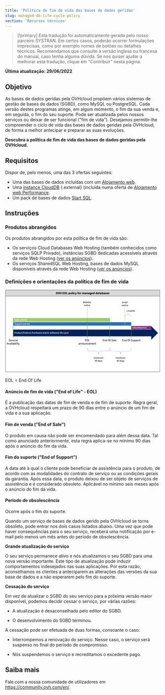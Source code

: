 ```yaml
---
title: 'Política de fim de vida das bases de dados geridas'
slug: managed-db-life-cycle-policy
section: 'Recursos técnicos'
---
```


> [!primary]
> Esta tradução foi automaticamente gerada pelo nosso parceiro SYSTRAN. Em certos casos, poderão ocorrer formulações imprecisas, como por exemplo nomes de botões ou detalhes técnicos. Recomendamos que consulte a versão inglesa ou francesa do manual, caso tenha alguma dúvida. Se nos quiser ajudar a melhorar esta tradução, clique em "Contribuir" nesta página.
>

**Última atualização: 29/06/2022**

## Objetivo

As bases de dados geridas pela OVHcloud propõem vários sistemas de gestão de bases de dados (SGBD), como MySQL ou PostgreSQL. Cada versão destes programas atinge, em algum momento, o fim da sua venda e, em seguida, o fim do seu suporte. Pode ser atualizada pelos nossos serviços ou deixar de ser funcional ("fim de vida"). Desejamos permitir-lhe compreender o ciclo de vida das bases de dados geridas pela OVHcloud, de forma a melhor antecipar e preparar as suas evoluções.

**Descubra a política de fim de vida das bases de dados geridas pela OVHcloud.**

## Requisitos

Dispor de, pelo menos, uma das 3 ofertas seguintes:

- Uma das bases de dados incluídas com um [Alojamento web](https://www.ovhcloud.com/pt/web-hosting/).
- Uma [instance CloudDB](https://www.ovh.pt/cloud/cloud-databases/) {.external} (incluída numa oferta de [Alojamento web Performance](https://www.ovhcloud.com/pt/web-hosting/).
- Um pack de bases de dados [Start SQL](https://www.ovhcloud.com/pt/web-hosting/options/start-sql/).

## Instruções

### Produtos abrangidos

Os produtos abrangidos por esta política de fim de vida são:

- Os serviços Cloud Databases Web Hosting (também conhecidos como serviços SQLP Privado), instâncias SGBD dedicadas acessíveis através da rede Web Hosting ([ver os anúncios](https://docs.ovh.com/gb/en/hosting/sql_eos_eol)).
- Os serviços SharedSQL Web Hosting, bases de dados MySQL disponíveis através da rede Web Hosting ([ver os anúncios](https://docs.ovh.com/gb/en/hosting/sql_eos_eol)).

### Definições e orientações da política de fim de vida

![timeline](images/ovh.eol.policy.timeline.png)

EOL = End Of Life

#### Anúncio de fim de vida ("End of Life" - EOL)

É a publicação das datas de fim de venda e de fim de suporte. Regra geral, a OVHcloud respeitará um prazo de 90 dias entre o anúncio de um fim de vida e a sua aplicação.

#### Fim de venda ("End of Sale")

O produto em causa não pode ser encomendado para além dessa data. Tal como anunciado anteriormente, esta regra aplica-se no mínimo 90 dias após o anúncio do fim da vida.

#### Fim do suporte ("End of Support")

A data até à qual o cliente pode beneficiar de assistência para o produto, de acordo com as modalidades do contrato de serviço ou as condições gerais da garantia.
Após essa data, o produto deixou de ser objeto de serviços de assistência e é considerado obsoleto.
Aplicável no mínimo seis meses após o anúncio do fim da vida.

#### Período de obsolescência

Ocorre após o fim do suporte.

Quando um serviço de bases de dados gerido pela OVHcloud se torna obsoleto, pode entrar nos dois casos listados abaixo.
Uma vez que pode haver consequências para o seu serviço, receberá uma notificação por e-mail pelo menos um mês antes do período de obsolescência.

**Grande atualização do serviço**

O seu serviço permanece ativo e nós atualizamos o seu SGBD para uma nova versão importante.
Este tipo de atualização pode induzir comportamentos indesejados nas suas aplicações. Por esta razão, aconselhamos os clientes a anteciparem as alterações das versões da sua base de dados e a não esperarem pelo fim do suporte.

**Cessação do serviço**

Em vez de atualizar o SGBD do seu serviço para a próxima versão maior disponível, podemos decidir cessar o serviço, por várias razões:

- A atualização é desaconselhada pelo editor do SGBD.

- O desenvolvimento do SGBD terminou.

A cessação pode ser efetuada de duas formas, consoante o caso:

- Interrompemos a renovação do serviço. Nesse caso, o serviço será suspenso no final do período de compromisso.

- Nós suspendemos o serviço e recreditamos o excedente pago.

## Saiba mais

Fale com a nossa comunidade de utilizadores em <https://community.ovh.com/en/>.